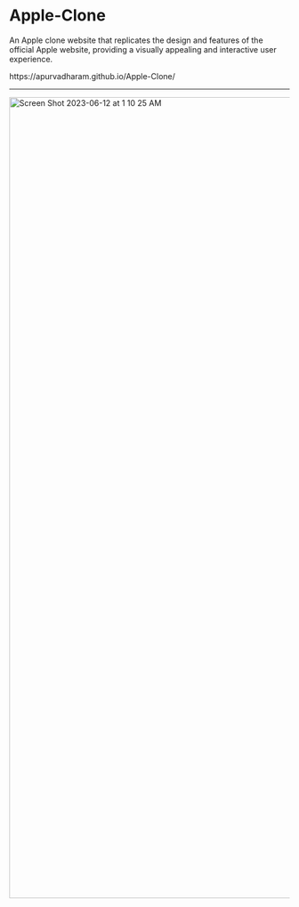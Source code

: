 # Apple-Clone
An Apple clone website that replicates the design and features of the official Apple website, providing a visually appealing and interactive user experience.
<p>https://apurvadharam.github.io/Apple-Clone/</p>
<hr>
<img width="1440" alt="Screen Shot 2023-06-12 at 1 10 25 AM" src="https://github.com/ApurvaDharam/Apple-Clone/assets/113823534/8ec6f23e-5fb6-4370-8541-a8e300bc9488">
